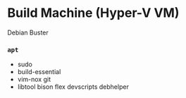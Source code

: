 Build Machine (Hyper-V VM)
========
Debian Buster

### `apt`
- sudo
- build-essential
- vim-nox git
- libtool bison flex devscripts debhelper
